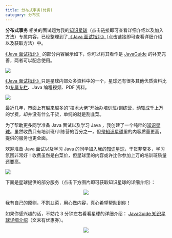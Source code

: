 ```yaml
---
title: 分布式事务(付费)
category: 分布式
---
```


**分布式事务** 相关的面试题为我的[知识星球](https://www.yuque.com/docs/share/8a30ffb5-83f3-40f9-baf9-38de68b906dc)（点击链接即可查看详细介绍以及加入方法）专属内容，已经整理到了[《Java 面试指北》](https://www.yuque.com/docs/share/f37fc804-bfe6-4b0d-b373-9c462188fec7)（点击链接即可查看详细介绍以及获取方法）中。

[《Java 面试指北》](https://www.yuque.com/docs/share/f37fc804-bfe6-4b0d-b373-9c462188fec7) 的部分内容展示如下，你可以将其看作是 [JavaGuide](https://javaguide.cn/#/) 的补充完善，两者可以配合使用。

![](https://guide-blog-images.oss-cn-shenzhen.aliyuncs.com/xingqiu/image-20220304102536445.png)

[《Java 面试指北》](https://www.yuque.com/docs/share/f37fc804-bfe6-4b0d-b373-9c462188fec7)只是星球内部众多资料中的一个，星球还有很多其他优质资料比如[专属专栏](https://javaguide.cn/zhuanlan/)、Java 编程视频、PDF 资料。

![](https://guide-blog-images.oss-cn-shenzhen.aliyuncs.com/xingqiu/image-20220211231206733.png)

最近几年，市面上有越来越多的“技术大佬”开始办培训班/训练营，动辄成千上万的学费，却并没有什么干货，单纯的就是割韭菜。

为了帮助更多同学准备 Java 面试以及学习 Java ，我创建了一个纯粹的[知识星球](https://www.yuque.com/docs/share/8a30ffb5-83f3-40f9-baf9-38de68b906dc)。虽然收费只有培训班/训练营的百分之一，但是[知识星球](https://www.yuque.com/docs/share/8a30ffb5-83f3-40f9-baf9-38de68b906dc)里的内容质量更高，提供的服务也更全面。

欢迎准备 Java 面试以及学习 Java 的同学加入我的[知识星球](https://www.yuque.com/docs/share/8a30ffb5-83f3-40f9-baf9-38de68b906dc)，干货非常多，学习氛围非常好！收费虽然是白菜价，但星球里的内容或许比你参加上万的培训班质量还要高。

![](https://guide-blog-images.oss-cn-shenzhen.aliyuncs.com/xingqiu/image-20220311203414600.png)

下面是星球提供的部分服务（点击下方图片即可获取知识星球的详细介绍）：

<div align="center">
  <a href="https://javaguide.cn/about-the-author/zhishixingqiu-two-years.html">
    <img src="https://guide-blog-images.oss-cn-shenzhen.aliyuncs.com/xingqiu/xingqiufuwu.png" style="margin: 0 auto; " />
  </a>
</div>

我有自己的原则，不割韭菜，用心做内容，真心希望帮助到你！

如果你感兴趣的话，不妨花 3 分钟左右看看星球的详细介绍： [JavaGuide 知识星球详细介绍](https://www.yuque.com/docs/share/8a30ffb5-83f3-40f9-baf9-38de68b906dc)（文末有优惠券）。

<div align="center">
  <a href="https://javaguide.cn/about-the-author/zhishixingqiu-two-years.html">
    <img src="https://guide-blog-images.oss-cn-shenzhen.aliyuncs.com/xingqiu/xingqiuyouhuijuanheyi.png" style="margin: 0 auto; " />
  </a>
</div>
